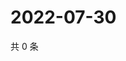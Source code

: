 # 2022-07-30

共 0 条

<!-- BEGIN WEIBO -->
<!-- 最后更新时间 Sat Jul 30 2022 17:14:20 GMT+0800 (China Standard Time) -->

<!-- END WEIBO -->
